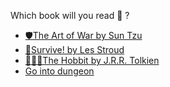Which book will you read 📖 ?

- [🛡The Art of War by Sun Tzu](1-1BA.md)
- [🧭Survive! by Les Stroud](1-1BB.md)
- [🧙🏿‍♂️The Hobbit by J.R.R. Tolkien](1-1BC.md)
- [Go into dungeon](../1/2.md)
